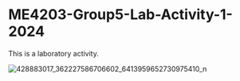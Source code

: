 # ME4203-Group5-Lab-Activity-1-2024
This is a laboratory activity.

![428883017_362227586706602_6413959652730975410_n](https://github.com/miws14/ME4203_Group5_LabActivity1_2024/assets/161241151/51b13fc6-052e-472d-b8c6-b7a20b069d45)
